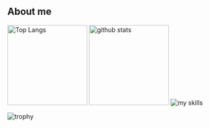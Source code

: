 ## About me

<p align="left"> 
  <img alt="Top Langs" height="180px" src="https://github-readme-stats.vercel.app/api/top-langs/?username=N-i-ke&layout=compact&theme=dark" />
  <img alt="github stats" height="180px" src="https://github-readme-stats.vercel.app/api?username=N-i-ke&layout=compact&theme=dark" />
  <img alt="my skills" src="https://skillicons.dev/icons?theme=dark&perline=7&i=html,css,js,ts,vue,react,next,figma,docker,shopify,wordpress" />
</p>

![trophy](https://github-profile-trophy.vercel.app/?username=N-i-ke&layout=compact&theme=dark)

<!--
**N-i-ke/N-i-ke** is a ✨ _special_ ✨ repository because its `README.md` (this file) appears on your GitHub profile.

Here are some ideas to get you started:

- 🔭 I’m currently working on ...
- 🌱 I’m currently learning ...
- 👯 I’m looking to collaborate on ...
- 🤔 I’m looking for help with ...
- 💬 Ask me about ...
- 📫 How to reach me: ...
- 😄 Pronouns: ...
- ⚡ Fun fact: ...
-->
